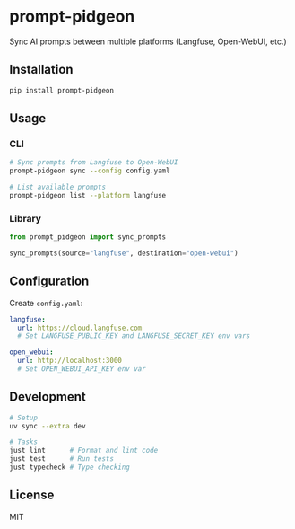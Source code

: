 # prompt-pidgeon

Sync AI prompts between multiple platforms (Langfuse, Open-WebUI, etc.)

## Installation

```bash
pip install prompt-pidgeon
```

## Usage

### CLI
```bash
# Sync prompts from Langfuse to Open-WebUI
prompt-pidgeon sync --config config.yaml

# List available prompts
prompt-pidgeon list --platform langfuse
```

### Library
```python
from prompt_pidgeon import sync_prompts

sync_prompts(source="langfuse", destination="open-webui")
```

## Configuration

Create `config.yaml`:
```yaml
langfuse:
  url: https://cloud.langfuse.com
  # Set LANGFUSE_PUBLIC_KEY and LANGFUSE_SECRET_KEY env vars

open_webui:
  url: http://localhost:3000
  # Set OPEN_WEBUI_API_KEY env var
```

## Development

```bash
# Setup
uv sync --extra dev

# Tasks
just lint      # Format and lint code
just test      # Run tests
just typecheck # Type checking
```

## License

MIT
